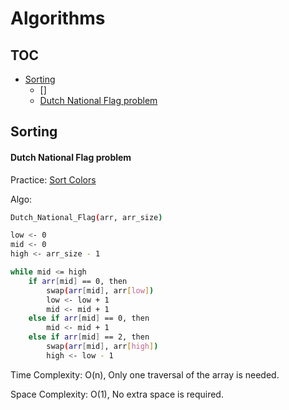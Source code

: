 # Algorithms
## TOC
- [Sorting](#sorting)
    - []
    - [Dutch National Flag problem](#dutch-national-flag-problem)


## Sorting

#### Dutch National Flag problem

Practice: [Sort Colors](https://leetcode.com/problems/sort-colors/description)

Algo:
```sh
Dutch_National_Flag(arr, arr_size)

low <- 0
mid <- 0
high <- arr_size - 1

while mid <= high 
    if arr[mid] == 0, then
        swap(arr[mid], arr[low])
        low <- low + 1
        mid <- mid + 1
    else if arr[mid] == 0, then
        mid <- mid + 1
    else if arr[mid] == 2, then
        swap(arr[mid], arr[high])
        high <- low - 1
```
Time Complexity: O(n), Only one traversal of the array is needed.

Space Complexity: O(1), No extra space is required.